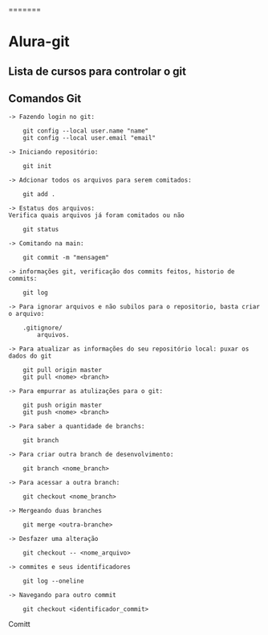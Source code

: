 =======
# Alura-git

## Lista de cursos para controlar o git

## Comandos Git
    -> Fazendo login no git:
        
        git config --local user.name "name"
        git config --local user.email "email"

    -> Iniciando repositório:

        git init

    -> Adcionar todos os arquivos para serem comitados:

        git add .

    -> Estatus dos arquivos:
    Verifica quais arquivos já foram comitados ou não

        git status

    -> Comitando na main:

        git commit -m "mensagem"

    -> informações git, verificação dos commits feitos, historio de commits:

        git log

    -> Para ignorar arquivos e não subilos para o repositorio, basta criar o arquivo:

        .gitignore/
            arquivos.

    -> Para atualizar as informações do seu repositório local: puxar os dados do git

        git pull origin master
        git pull <nome> <branch>

    -> Para empurrar as atulizações para o git:

        git push origin master
        git push <nome> <branch>

    -> Para saber a quantidade de branchs:

        git branch

    -> Para criar outra branch de desenvolvimento:

        git branch <nome_branch>

    -> Para acessar a outra branch:

        git checkout <nome_branch>

    -> Mergeando duas branches

        git merge <outra-branche>

    -> Desfazer uma alteração

        git checkout -- <nome_arquivo>

    -> commites e seus identificadores

        git log --oneline

    -> Navegando para outro commit

        git checkout <identificador_commit>

Comitt